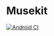 # Musekit

[![Android CI](https://github.com/Kwasow/Musekit/actions/workflows/android.yml/badge.svg)](https://github.com/Kwasow/Musekit/actions/workflows/android.yml)
